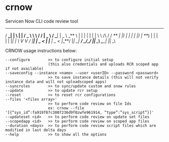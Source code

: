 # crnow

Servicen Now CLI code review tool

---

/ **_| | \ | | / _ \ \ \ / / | _ \ / _**| | \_ \ \_** \ | \| | | | | | \ \ /\ / / ___** | |_) | | | | |_) | **_) | | |\
| | |_| | \ V V / |___**| | \_ < | |**_ | _ < |_\_**/ |_| \_| ___/ \_/\_/ |_| \_\ \___\_| |_| \_\


CRNOW usage instructions below:

    --configure        >> to configure initial setup
                       (this also credentials and uploads RCR scoped app if not available)
    --saveconfig --instance <name> --user <userID> --password <password>
                       >> to save instance details (this will not verify instance data and will not uploadscoped apps)
    --syncrules        >> to sync/update custom and snow rules
    --update           >> to update rcr setup
    --reset            >> to reset rcr configurations
    --files '<files array>'
                       >> to perform code review on file Ids
                       ex: crnow --file '[{“sys_id”:fa919f87c3007236d9f0zwfe961914, “type”:”sys_script”}]'
    --updateset <id>   >> to perform code review on update set files
    --scopedapp <id>   >> to perform code review on scoped app files
    --duration <days>  >> to perform code review script files which are modified in last delta days
    --help             >> to show all the options
